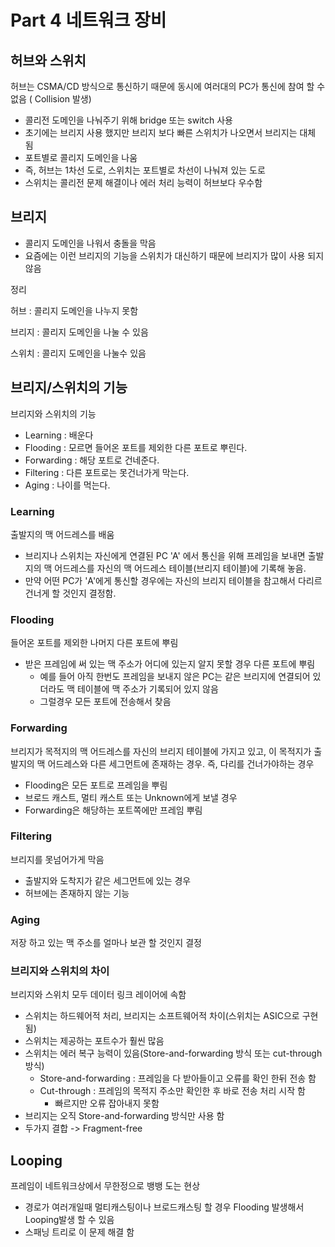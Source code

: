 # Part 4 네트워크 장비

## 허브와 스위치

허브는 CSMA/CD 방식으로 통신하기 때문에 동시에 여러대의 PC가 통신에 참여 할 수 없음 ( Collision 발생)

- 콜리전 도메인을 나눠주기 위해 bridge 또는 switch 사용
- 초기에는 브리지 사용 했지만 브리지 보다 빠른 스위치가 나오면서 브리지는 대체 됨
- 포트별로 콜리지 도메인을 나움
- 즉, 허브는 1차선 도로, 스위치는 포트별로 차선이 나눠져 있는 도로
- 스위치는 콜리전 문제 해결이나 에러 처리 능력이 허브보다 우수함

## 브리지

- 콜리지 도메인을 나워서 충돌을 막음
- 요즘에는 이런 브리지의 기능을 스위치가 대신하기 때문에 브리지가 많이 사용 되지 않음

정리

허브 : 콜리지 도메인을 나누지 못함

브리지 : 콜리지 도메인을 나눌 수 있음

스위치 : 콜리지 도메인을 나눌수 있음

## 브리지/스위치의 기능

브리지와 스위치의 기능

- Learning : 배운다
- Flooding : 모르면 들어온 포트를 제외한 다른 포트로 뿌린다.
- Forwarding : 해당 포트로 건네준다.
- Filtering : 다른 포트로는 못건너가게 막는다.
- Aging : 나이를 먹는다.

### Learning

출발지의 맥 어드레스를 배움

- 브리지나 스위치는 자신에게 연결된 PC 'A' 에서 통신을 위해 프레임을 보내면 출발지의 맥 어드레스를 자신의 맥 어드레스 테이블(브리지 테이블)에 기록해 놓음.
- 만약  어떤 PC가 'A'에게 통신할 경우에는 자신의 브리지 테이블을 참고해서 다리르 건너게 할 것인지 결정함.

### Flooding

들어온 포트를 제외한 나머지 다른 포트에 뿌림

- 받은 프레임에 써 있는 맥 주소가 어디에 있는지 알지 못할 경우 다른 포트에 뿌림
  - 예를 들어 아직 한번도 프레임을 보내지 않은 PC는 같은 브리지에 연결되어 있더라도 맥 테이블에 맥 주소가 기록되어 있지 않음
  - 그럴경우 모든 포트에 전송해서 찾음

### Forwarding

브리지가 목적지의 맥 어드레스를 자신의 브리지 테이블에 가지고 있고, 이 목적지가 출발지의 맥 어드레스와 다른 세그먼트에 존재하는 경우. 즉, 다리를 건너가야하는 경우

- Flooding은 모든 포트로 프레임을 뿌림
- 브로드 캐스트, 멀티 캐스트 또는 Unknown에게 보낼 경우
- Forwarding은 해당하는 포트쪽에만 프레임 뿌림

### Filtering

브리지를 못넘어가게 막음

- 출발지와 도착지가 같은 세그먼트에 있는 경우
- 허브에는 존재하지 않는 기능

### Aging

저장 하고 있는 맥 주소를 얼마나 보관 할 것인지 결정

### 브리지와 스위치의 차이

브리지와 스위치 모두 데이터 링크 레이어에 속함

- 스위치는 하드웨어적 처리, 브리지는 소프트웨어적 차이(스위치는 ASIC으로 구현 됨)
- 스위치는 제공하는 포트수가 훨씬 많음
- 스위치는 에러 복구 능력이 있음(Store-and-forwarding 방식 또는 cut-through 방식)
  - Store-and-forwarding : 프레임을 다 받아들이고 오류를 확인 한뒤 전송 함
  - Cut-through : 프레임의 목적지 주소만 확인한 후 바로 전송 처리 시작 함
    - 빠르지만 오류 잡아내지 못함
- 브리지는 오직 Store-and-forwarding 방식만 사용 함
- 두가지 결합 -> Fragment-free

## Looping

프레임이 네트워크상에서 무한정으로 뱅뱅 도는 현상

- 경로가 여러개일때 멀티캐스팅이나 브로드캐스팅 할 경우 Flooding 발생해서 Looping발생 할 수 있음
- 스패닝 트리로 이 문제 해결 함